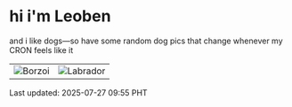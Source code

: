 # hi i'm Leoben

and i like dogs—so have some random dog pics that change whenever my CRON feels like it

|  |  |
|--------|----------|
| ![Borzoi](https://random-dog-vercel.vercel.app/api/random-borzoi?v=1753581318) | ![Labrador](https://random-dog-vercel.vercel.app/api/random-labrador?v=1753581318) |

Last updated: 2025-07-27 09:55 PHT
